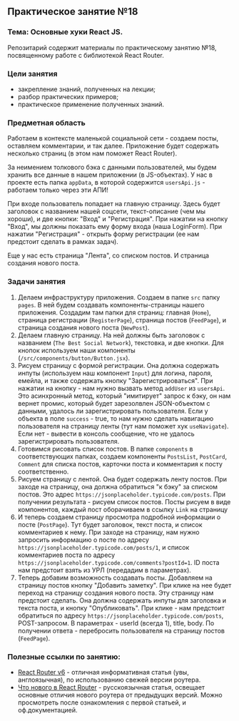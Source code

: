 ## Практическое занятие №18

### Тема: Основные хуки React JS.

Репозитарий содержит материалы по практическому занятию №18, посвященному работе с библиотекой React Router.

### Цели занятия
- закрепление знаний, полученных на лекции;
- разбор практических примеров;
- практическое применение полученных знаний.

### Предметная область
Работаем в контексте маленькой социальной сети - создаем посты, оставляем комментарии, и так далее. Приложение будет содержать несколько страниц (в этом нам поможет React Router).

За неимением толкового бэка с данными пользователей, мы будем хранить все данные в нашем приложении (в JS-объектах). У нас в проекте есть папка `appData`, в которой содержится `usersApi.js` - работаем только через эти АПИ!

При входе пользователь попадает на главную страницу. Здесь будет заголовок с названием нашей соцсети, текст-описание (чем мы хороши), и две кнопки: "Вход" и "Регистрация".
При нажатии на кнопку "Вход", мы должны показать ему форму входа (наша LoginForm).
При нажатии "Регистрация" - открыть форму регистрации (ее нам предстоит сделать в рамках задач).

Еще у нас есть страница "Лента", со списком постов. И страница создания нового поста.

### Задачи занятия
1. Делаем инфраструктуру приложения. Создаем в папке `src` папку `pages`. В ней будем создавать компоненты-страницы нашего приложения. Создадим там папки для страниц: главная (`Home`), страница регистрации (`RegisterPage`), страница постов (`FeedPage`), и страница создания нового поста (`NewPost`).
2. Делаем главную страницу. На ней должны быть заголовок с названием (`The Best Social Network`), текстовка, и две кнопки. Для кнопок используем наши компоненты (`/src/components/button/Button.jsx`).
3. Рисуем страницу с формой регистрации. Она должна содержать инпуты (используем наш компонент `Input`) для логина, пароля, емейла, и также содержать кнопку "Зарегистрироваться". При нажатии на кнопку - нам нужно вызвать метод `addUser` из `usersApi`. Это асинхронный метод, который "имитирует" запрос к бэку, он нам вернет промис, который будет зарезолвлен JSON-объектом с данными, удалось ли зарегистрировать пользователя. Если у объекта в поле `success` - true, то нам нужно сделать навигацию пользователя на страницу ленты (тут нам поможет хук `useNavigate`). Если нет - вывести в консоль сообщение, что не удалось зарегистрировать пользователя.
4. Готовимся рисовать список постов. В папке `components` в соответствующих папках, создаем компоненты `PostsList`, `PostCard`, `Comment` для списка постов, карточки поста и комментария к посту соответственно.
5. Рисуем страницу с лентой. Она будет содержать ленту постов. При заходе на страницу, она должна обратиться "к бэку" за списком постов. Это адрес `https://jsonplaceholder.typicode.com/posts`. При получении результата - рисуем список постов. Посты рисуем в виде компонентов, каждый пост оборачиваем в ссылку `Link` на страницу
6. И теперь создаем страницу просмотра подробной информации о посте (`PostPage`). Тут будет заголовок, текст поста, и список комментариев к нему. При заходе на страницу, нам нужно запросить информацию о посте по адресу `https://jsonplaceholder.typicode.com/posts/1`, и список комментариев поста по адресу `https://jsonplaceholder.typicode.com/comments?postId=1`. ID поста нам предстоит взять из УРЛ (передадим в параметрах).
7. Теперь добавим возможность создавать посты. Добавляем на страницу постов кнопку "Добавить заметку". При клике на нее будет переход на страницу создания нового поста. Эту страницу нам предстоит сделать. Она должна содержать инпуты для заголовка и текста поста, и кнопку "Опубликовать". При клике - нам предстоит обратиться по адресу `https://jsonplaceholder.typicode.com/posts`, POST-запросом. В параметрах - userId (всегда 1), title, body. По получении ответа - перебросить пользователя на страницу постов (`FeedPage`).


### Полезные ссылки по занятию:
 - [React Router v6](https://blog.logrocket.com/react-router-v6-guide/) - отличная информативная статья (увы, англоязычная), по использованию свежей версии роутера.
 - [Что нового в React Router](https://habr.com/ru/companies/kts/articles/598835/) - русскоязычная статья, освещает основные отличия нового роутера от предыдущих версий. Можно просмотреть после ознакомления с первой статьей, и оф.документацией.